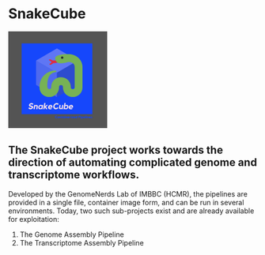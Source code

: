 # SnakeCube

![SnakeCube](/SnakeCube.png)


## The SnakeCube project works towards the direction of automating complicated genome and transcriptome workflows.
Developed by the GenomeNerds Lab of IMBBC (HCMR), the pipelines are provided in a single file, container image form, and can be run in several environments.
Today, two such sub-projects exist and are already available for exploitation:

1. The Genome Assembly Pipeline
2. The Transcriptome Assembly Pipeline





